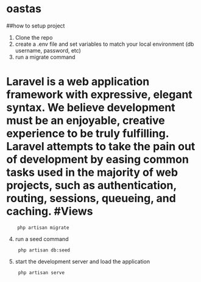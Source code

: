 # oastas

##how to setup project
1. Clone the repo
2. create a .env file and set variables to match your local environment (db username, password, etc)
3. run a migrate command


Laravel is a web application framework with expressive, elegant syntax. We believe development must be an enjoyable, creative experience to be truly fulfilling. Laravel attempts to take the pain out of development by easing common tasks used in the majority of web projects, such as authentication, routing, sessions, queueing, and caching.
#Views
=======
        php artisan migrate
4. run a seed command

        php artisan db:seed
5. start the development server and load the application

        php artisan serve

